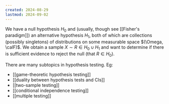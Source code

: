 ```yaml
---
created: 2024-08-29
lastmod: 2024-09-02
---
```


We have a null hypothesis $H_0$ and (usually, though see [[Fisher's paradigm]]) an alternative hypothesis $H_1$, both of which are collections (possibly singletons) of distributions on some measurable space $(\Omega, \calF)$. We obtain a sample $X\sim R \in H_0\cup H_1$ and want to determine if there is sufficient evidence to reject the null (that $R\in H_0$). 

There are many subtopics in hypothesis testing. Eg:  
- [[game-theoretic hypothesis testing]] 
- [[duality between hypothesis tests and CIs]]
- [[two-sample testing]]
- [[conditional independence testing]]
- [[multiple testing]]